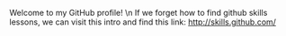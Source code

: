 Welcome to my GitHub profile! \n
  If we forget how to find github skills lessons, we can visit this intro
  and find this link: http://skills.github.com/
